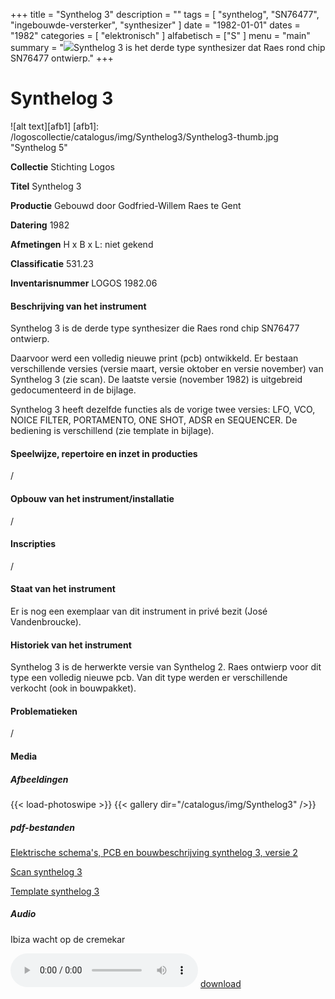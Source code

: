 ﻿+++
title = "Synthelog 3"
description = ""
tags = [ "synthelog", "SN76477", "ingebouwde-versterker", "synthesizer"
]
date = "1982-01-01"
dates = "1982"
categories = [ "elektronisch"
]
alfabetisch = ["S"
]
menu = "main"
summary = "<a href='/logoscollectie/catalogus/1982/synthelog3'><img src='/logoscollectie/catalogus/img/Synthelog3/Synthelog3-thumb.jpg'></a>Synthelog 3 is het derde type synthesizer dat Raes rond chip SN76477 ontwierp."
+++

# Synthelog 3

![alt text][afb1]
[afb1]: /logoscollectie/catalogus/img/Synthelog3/Synthelog3-thumb.jpg "Synthelog 5"

**Collectie**
Stichting Logos

**Titel**
Synthelog 3

**Productie**
Gebouwd door Godfried-Willem Raes te Gent

**Datering**
1982

**Afmetingen**
H x B x L: niet gekend

**Classificatie**
531.23

**Inventarisnummer**
LOGOS 1982.06

#### Beschrijving van het instrument
Synthelog 3 is de derde type synthesizer die Raes rond chip SN76477 ontwierp.


Daarvoor werd een volledig nieuwe print (pcb) ontwikkeld. Er bestaan verschillende versies (versie maart, versie oktober en versie november) van Synthelog 3 (zie scan). De laatste versie (november 1982) is uitgebreid gedocumenteerd in de bijlage.


Synthelog 3 heeft dezelfde functies als de vorige twee versies: LFO, VCO, NOICE FILTER, PORTAMENTO, ONE SHOT, ADSR en SEQUENCER. De bediening is verschillend (zie template in bijlage).


#### Speelwijze, repertoire en inzet in producties
/

#### Opbouw van het instrument/installatie
/

#### Inscripties
/
#### Staat van het instrument
Er is nog een exemplaar van dit instrument in privé bezit (José Vandenbroucke).

#### Historiek van het instrument
Synthelog 3 is de herwerkte versie van Synthelog 2. Raes ontwierp voor dit type een volledig nieuwe pcb. Van dit type werden er verschillende verkocht (ook in bouwpakket).

#### Problematieken
/

#### Media
##### Afbeeldingen
{{< load-photoswipe >}}
{{< gallery dir="/catalogus/img/Synthelog3" />}}

##### pdf-bestanden
[Elektrische schema's, PCB en bouwbeschrijving synthelog 3, versie 2](/logoscollectie/catalogus/pdf/Synthelog3/Elektrische%20schemas%20PCB%20en%20bouwbeschrijving%20synthelog%203_v2.pdf)

[Scan synthelog 3](/logoscollectie/catalogus/pdf/Synthelog3/Scan%20synthelog%203.pdf)

[Template synthelog 3](/logoscollectie/catalogus/pdf/Synthelog3/Template%20synthelog%203.pdf)


##### Audio
Ibiza wacht op de cremekar

<audio controls>
<source src="/logoscollectie/catalogus/audio/Synthelog3/Ibiza_wacht_op_de_cremekar.wav" type="audio/wav">
<source src="/logoscollectie/catalogus/audio/Synthelog3/Ibiza_wacht_op_de_cremekar.wav" type="audio/x-wav">
</audio>
<a href="/logoscollectie/catalogus/audio/Synthelog3/Ibiza_wacht_op_de_cremekar.wav"><i class="fa fa-download" aria-hidden="true"></i>
download</a>


